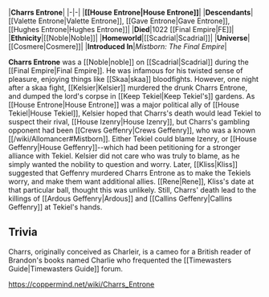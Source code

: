 |**Charrs Entrone**|
|-|-|
|**[[House Entrone\|House Entrone]]**|
|**Descendants**|[[Valette Entrone\|Valette Entrone]], [[Gave Entrone\|Gave Entrone]], [[Hughes Entrone\|Hughes Entrone]]|
|**Died**|1022 [[Final Empire\|FE]]|
|**Ethnicity**|[[Noble\|Noble]]|
|**Homeworld**|[[Scadrial\|Scadrial]]|
|**Universe**|[[Cosmere\|Cosmere]]|
|**Introduced In**|*Mistborn: The Final Empire*|

**Charrs Entrone** was a [[Noble\|noble]] on [[Scadrial\|Scadrial]] during the [[Final Empire\|Final Empire]].
He was infamous for his twisted sense of pleasure, enjoying things like [[Skaa\|skaa]] bloodfights. However, one night after a skaa fight, [[Kelsier\|Kelsier]] murdered the drunk Charrs Entrone, and dumped the lord's corpse in [[Keep Tekiel\|Keep Tekiel's]] gardens. As [[House Entrone\|House Entrone]] was a major political ally of [[House Tekiel\|House Tekiel]], Kelsier hoped that Charrs's death would lead Tekiel to suspect their rival, [[House Izenry\|House Izenry]], but Charrs's gambling opponent had been [[Crews Geffenry\|Crews Geffenry]], who was a known [[/wiki/Allomancer#Mistborn]]. Either Tekiel could blame Izenry, or [[House Geffenry\|House Geffenry]]--which had been petitioning for a stronger alliance with Tekiel. Kelsier did not care who was truly to blame, as he simply wanted the nobility to question and worry.
Later, [[Kliss\|Kliss]] suggested that Geffenry murdered Charrs Entrone as to make the Tekiels worry, and make them want additional allies. [[Rene\|Rene]], Kliss's date at that particular ball, thought this was unlikely. Still, Charrs' death lead to the killings of [[Ardous Geffenry\|Ardous]] and [[Callins Geffenry\|Callins Geffenry]] at Tekiel's hands.

## Trivia
Charrs, originally conceived as Charleir, is a cameo for a British reader of Brandon's books named Charlie who frequented the [[Timewasters Guide\|Timewasters Guide]] forum.


https://coppermind.net/wiki/Charrs_Entrone